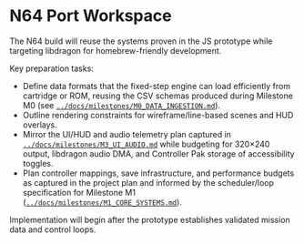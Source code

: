 # N64 Port Workspace

The N64 build will reuse the systems proven in the JS prototype while targeting libdragon for homebrew-friendly development.

Key preparation tasks:

- Define data formats that the fixed-step engine can load efficiently from cartridge or ROM, reusing the CSV schemas produced during Milestone M0 (see [`../docs/milestones/M0_DATA_INGESTION.md`](../docs/milestones/M0_DATA_INGESTION.md)).
- Outline rendering constraints for wireframe/line-based scenes and HUD overlays.
- Mirror the UI/HUD and audio telemetry plan captured in [`../docs/milestones/M3_UI_AUDIO.md`](../docs/milestones/M3_UI_AUDIO.md) while budgeting for 320×240 output, libdragon audio DMA, and Controller Pak storage of accessibility toggles.
- Plan controller mappings, save infrastructure, and performance budgets as captured in the project plan and informed by the scheduler/loop specification for Milestone M1 ([`../docs/milestones/M1_CORE_SYSTEMS.md`](../docs/milestones/M1_CORE_SYSTEMS.md)).

Implementation will begin after the prototype establishes validated mission data and control loops.
